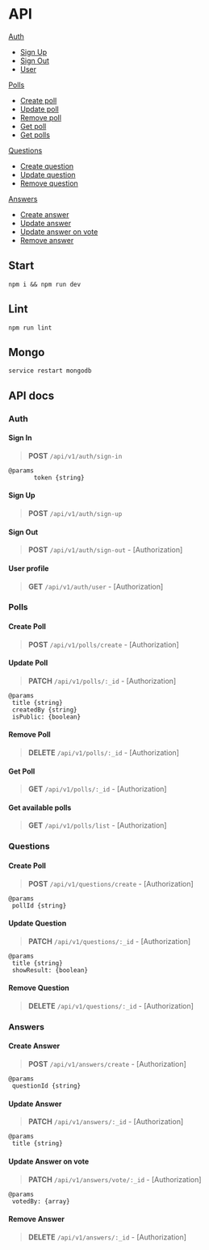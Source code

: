 # API

[Auth](#auth)
- [Sign Up](#sign-up)
- [Sign Out](#sign-out)
- [User](#user-profile)

[Polls](#polls)
- [Create poll](#create-poll)
- [Update poll](#update-poll)
- [Remove poll](#remove-poll)
- [Get poll](#get-poll)
- [Get polls](#get-available-polls)

[Questions](#questions)
- [Create question](#create-question)
- [Update question](#update-question)
- [Remove question](#remove-question)

[Answers](#answers)
- [Create answer](#create-answer)
- [Update answer](#update-answer)
- [Update answer on vote](#update-answer-on-vote)
- [Remove answer](#remove-answer)


## Start

```
npm i && npm run dev

```

## Lint

```
npm run lint
```

## Mongo

```
service restart mongodb
```


## API docs
### Auth

#### Sign In
> __POST__ `/api/v1/auth/sign-in` 

```
@params
       token {string}
 ```

#### Sign Up
> __POST__ `/api/v1/auth/sign-up` 

#### Sign Out 
> __POST__ `/api/v1/auth/sign-out` - [Authorization]

#### User profile 
> __GET__ `/api/v1/auth/user` - [Authorization]

### Polls

#### Create Poll
> __POST__ `/api/v1/polls/create` - [Authorization]

#### Update Poll
> __PATCH__ `/api/v1/polls/:_id` - [Authorization]
                           
```
@params
 title {string}
 createdBy {string}
 isPublic: {boolean}
``` 

#### Remove Poll
> __DELETE__ `/api/v1/polls/:_id` - [Authorization]

#### Get Poll
> __GET__ `/api/v1/polls/:_id` - [Authorization]

#### Get available polls
> __GET__ `/api/v1/polls/list` - [Authorization]

### Questions

#### Create Poll
> __POST__ `/api/v1/questions/create` - [Authorization]
```
@params
 pollId {string}
``` 

#### Update Question
> __PATCH__ `/api/v1/questions/:_id` - [Authorization]
                           
```
@params
 title {string}
 showResult: {boolean}
``` 

#### Remove Question
> __DELETE__ `/api/v1/questions/:_id` - [Authorization]


### Answers

#### Create Answer
> __POST__ `/api/v1/answers/create` - [Authorization]
```
@params
 questionId {string}
``` 

#### Update Answer
> __PATCH__ `/api/v1/answers/:_id` - [Authorization]
                           
```
@params
 title {string}
``` 

#### Update Answer on vote
> __PATCH__ `/api/v1/answers/vote/:_id` - [Authorization]
                           
```
@params
 votedBy: {array}
``` 

#### Remove Answer
> __DELETE__ `/api/v1/answers/:_id` - [Authorization]
